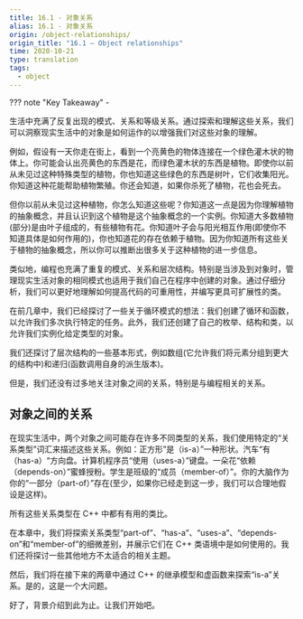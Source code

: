 ```yaml
---
title: 16.1 - 对象关系
alias: 16.1 - 对象关系
origin: /object-relationships/
origin_title: "16.1 — Object relationships"
time: 2020-10-21
type: translation
tags:
  - object
---
```


??? note "Key Takeaway" -

生活中充满了反复出现的模式、关系和等级关系。通过探索和理解这些关系，我们可以洞察现实生活中的对象是如何运作的以增强我们对这些对象的理解。

例如，假设有一天你走在街上，看到一个亮黄色的物体连接在一个绿色灌木状的物体上。你可能会认出亮黄色的东西是花，而绿色灌木状的东西是植物。即使你以前从未见过这种特殊类型的植物，你也知道这些绿色的东西是树叶，它们收集阳光。你知道这种花能帮助植物繁殖。你还会知道，如果你杀死了植物，花也会死去。

但你以前从未见过这种植物，你怎么知道这些呢？你知道这一点是因为你理解植物的抽象概念，并且认识到这个植物是这个抽象概念的一个实例。你知道大多数植物(部分)是由叶子组成的，有些植物有花。你知道叶子会与阳光相互作用(即使你不知道具体是如何作用的)，你也知道花的存在依赖于植物。因为你知道所有这些关于植物的抽象概念，所以你可以推断出很多关于这种植物的进一步信息。

类似地，编程也充满了重复的模式、关系和层次结构。特别是当涉及到对象时，管理现实生活对象的相同模式也适用于我们自己在程序中创建的对象。通过仔细分析，我们可以更好地理解如何提高代码的可重用性，并编写更具可扩展性的类。

在前几章中，我们已经探讨了一些关于循环模式的想法：我们创建了循环和函数，以允许我们多次执行特定的任务。此外，我们还创建了自己的枚举、结构和类，以允许我们实例化给定类型的对象。

我们还探讨了层次结构的一些基本形式，例如数组(它允许我们将元素分组到更大的结构中)和递归(函数调用自身的派生版本)。

但是，我们还没有过多地关注对象之间的关系，特别是与编程相关的关系。

## 对象之间的关系

在现实生活中，两个对象之间可能存在许多不同类型的关系，我们使用特定的“关系类型”词汇来描述这些关系。例如：正方形”是（is-a）”一种形状。汽车“有（has-a）“方向盘。计算机程序员“使用（uses-a）”键盘。一朵花“依赖（depends-on）”蜜蜂授粉。学生是班级的“成员（member-of）”。你的大脑作为你的“一部分（part-of）”存在(至少，如果你已经走到这一步，我们可以合理地假设是这样)。

所有这些关系类型在 C++ 中都有有用的类比。

在本章中，我们将探索关系类型“part-of”、“has-a”、“uses-a”、“depends-on”和“member-of”的细微差别，并展示它们在 C++ 类语境中是如何使用的。我们还将探讨一些其他地方不太适合的相关主题。

然后，我们将在接下来的两章中通过 C++ 的继承模型和虚函数来探索“is-a”关系。是的，这是一个大问题。

好了，背景介绍到此为止。让我们开始吧。
